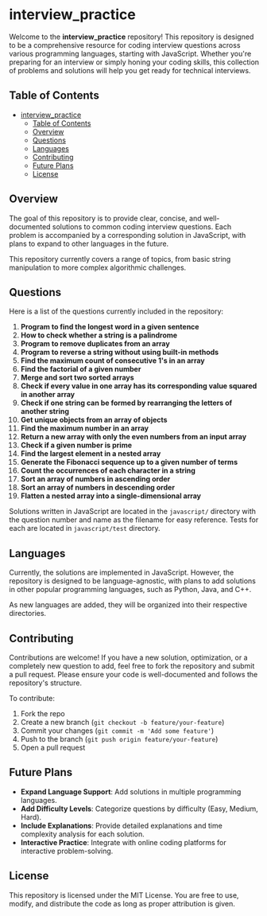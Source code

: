 # interview_practice

Welcome to the **interview_practice** repository! This repository is designed to be a comprehensive resource for coding interview questions across various programming languages, starting with JavaScript. Whether you're preparing for an interview or simply honing your coding skills, this collection of problems and solutions will help you get ready for technical interviews.

## Table of Contents

- [interview\_practice](#interview_practice)
  - [Table of Contents](#table-of-contents)
  - [Overview](#overview)
  - [Questions](#questions)
  - [Languages](#languages)
  - [Contributing](#contributing)
  - [Future Plans](#future-plans)
  - [License](#license)

## Overview

The goal of this repository is to provide clear, concise, and well-documented solutions to common coding interview questions. Each problem is accompanied by a corresponding solution in JavaScript, with plans to expand to other languages in the future.

This repository currently covers a range of topics, from basic string manipulation to more complex algorithmic challenges.

## Questions

Here is a list of the questions currently included in the repository:

1. **Program to find the longest word in a given sentence**
2. **How to check whether a string is a palindrome**
3. **Program to remove duplicates from an array**
4. **Program to reverse a string without using built-in methods**
5. **Find the maximum count of consecutive 1's in an array**
6. **Find the factorial of a given number**
7. **Merge and sort two sorted arrays**
8. **Check if every value in one array has its corresponding value squared in another array**
9. **Check if one string can be formed by rearranging the letters of another string**
10. **Get unique objects from an array of objects**
11. **Find the maximum number in an array**
12. **Return a new array with only the even numbers from an input array**
13. **Check if a given number is prime**
14. **Find the largest element in a nested array**
15. **Generate the Fibonacci sequence up to a given number of terms**
16. **Count the occurrences of each character in a string**
17. **Sort an array of numbers in ascending order**
18. **Sort an array of numbers in descending order**
19. **Flatten a nested array into a single-dimensional array**

Solutions written in JavaScript are located in the `javascript/` directory with the question number and name as the filename for easy reference. Tests for each are located in `javascript/test` directory.

## Languages

Currently, the solutions are implemented in JavaScript. However, the repository is designed to be language-agnostic, with plans to add solutions in other popular programming languages, such as Python, Java, and C++.

As new languages are added, they will be organized into their respective directories.

## Contributing

Contributions are welcome! If you have a new solution, optimization, or a completely new question to add, feel free to fork the repository and submit a pull request. Please ensure your code is well-documented and follows the repository's structure.

To contribute:

1. Fork the repo
2. Create a new branch (`git checkout -b feature/your-feature`)
3. Commit your changes (`git commit -m 'Add some feature'`)
4. Push to the branch (`git push origin feature/your-feature`)
5. Open a pull request

## Future Plans

- **Expand Language Support**: Add solutions in multiple programming languages.
- **Add Difficulty Levels**: Categorize questions by difficulty (Easy, Medium, Hard).
- **Include Explanations**: Provide detailed explanations and time complexity analysis for each solution.
- **Interactive Practice**: Integrate with online coding platforms for interactive problem-solving.

## License

This repository is licensed under the MIT License. You are free to use, modify, and distribute the code as long as proper attribution is given.
